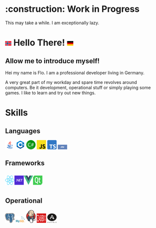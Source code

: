 <h1>:construction: Work in Progress</h1>
 This may take a while. I am exceptionally lazy.
<h1>
    <img src="images/no.svg" width="20" height="15" />
    Hello There! 
    <img src="images/de.svg" width="20" height="15" />
</h1>

<h2>Allow me to introduce myself!</h2>
<p>
Hei my name is Flo.  
I am a professional developer living in Germany. 
</p>
A very great part of my workday and spare time revolves around computers. Be it development, operational stuff or simply playing some games. 
I like to learn and try out new things.




<h1>Skills</h1>
<h2> Languages</h2>
<img src="images/java.svg" width="30"/>
<img src="images/cpp.svg" width="30"/>
<img src="images/cs.svg" width="30"/>
<img src="images/js.svg" width="30"/>
<img src="images/ts.svg" width="30"/>
<img src="images/php.svg" width="30"/>




<h2>Frameworks</h2>
<div style="display: flex; padding: 10px 0">
<img src="images/react.svg" width="30"/>
<img src="images/net.svg" width="30"/>
<img src="images/vue.svg" width="30"/>
<img src="images/qt.svg" width="30"/>
</div>
<h2> Operational </h2>
<img src="images/pg.svg" width="30"/>
<img src="images/my.svg" width="30"/>
<img src="images/jenkins.svg" width="30"/>
<img src="images/zabbix.svg" width="30" height="30"/>
<img src="images/ansible.svg" width="30" height="30"/>
